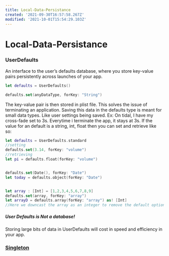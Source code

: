 ```yaml
---
title: Local-Data-Persistance
created: '2021-09-30T16:57:58.267Z'
modified: '2021-10-01T15:54:29.103Z'
---
```


# Local-Data-Persistance
### UserDefaults
An interface to the user’s defaults database, where you store key-value pairs persistently across launches of your app.
```swift
let defaults = UserDefaults()

defaults.set(anyDataType, forKey: "String")

```

The key-value pair is then stored in plist file. This solves the issue of terminating an application. Saving this data in the defaults type is meant for small data types. Like user settings being saved. Ex: On tidal, I have my cross-fade set to 3s. Everytime i terminate the app, it stays at 3s.
If the value for an default is a string, int, float then you can set and retrieve like so:
```swift
let defaults = UserDefaults.standard
//setting
defaults.set(3.14, forKey: "volume")
//retrieving
let pi = defaults.float(forKey: "volume")


defaults.set(Date(), forKey: "Date")
let today = defaults.object(forKey: "Date")


let array : [Int] = [1,2,3,4,5,6,7,8,9]
defaults.set(array, forKey: "array")
let arrayD = defaults.array(forKey: "array") as! [Int]
//Here we downcast the array as an integer to remove the default optional array when using this function
```

##### User Defaults is **Not** a database!
Storing large bits of data in UserDefaults will cost in speed and efficiency in your app.

### [Singleton](https://stackoverflow.com/questions/137975/what-are-drawbacks-or-disadvantages-of-singleton-pattern)




